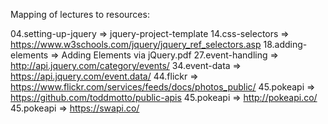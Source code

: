 
Mapping of lectures to resources:

04.setting-up-jquery        => jquery-project-template
14.css-selectors            => https://www.w3schools.com/jquery/jquery_ref_selectors.asp
18.adding-elements          => Adding Elements via jQuery.pdf
27.event-handling           => http://api.jquery.com/category/events/
34.event-data               => https://api.jquery.com/event.data/
44.flickr                   => https://www.flickr.com/services/feeds/docs/photos_public/
45.pokeapi                  => https://github.com/toddmotto/public-apis
45.pokeapi                  => http://pokeapi.co/
45.pokeapi                  => https://swapi.co/
